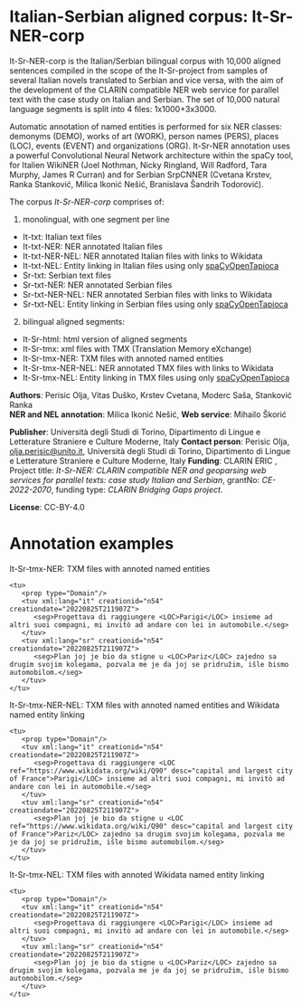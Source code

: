 # Italian-Serbian aligned corpus: It-Sr-NER-corp

 It-Sr-NER-corp is the Italian/Serbian bilingual corpus with 10,000 aligned sentences compiled in the scope of the It-Sr-project from samples of several Italian novels translated to Serbian and vice versa,  with the aim of the development of the CLARIN compatible NER web service for parallel text with the case study on Italian and Serbian. The set of 10,000 natural language segments is split into 4 files: 1x1000+3x3000. 
 
Automatic annotation of named entities is performed for six NER classes: demonyms (DEMO), works of art (WORK), person names (PERS), places (LOC), events (EVENT) and organizations (ORG). It-Sr-NER annotation uses a powerful Convolutional Neural Network architecture within the spaCy tool, for Italien WikiNER (Joel Nothman, Nicky Ringland, Will Radford, Tara Murphy, James R Curran) and for Serbian SrpCNNER (Cvetana Krstev, Ranka Stanković, Milica Ikonić Nešić, Branislava Šandrih Todorović).
 
 The corpus *It-Sr-NER-corp*  comprises of: 
 1) monolingual, with one segment per line 
 - It-txt: Italian text files
 - It-txt-NER: NER annotated Italian files
 - It-txt-NER-NEL: NER annotated Italian files with links to Wikidata
 - It-txt-NEL: Entity linking in Italian files using only [spaCyOpenTapioca](https://github.com/UB-Mannheim/spacyopentapioca#spacyopentapioca)
 - Sr-txt: Serbian text files
 - Sr-txt-NER: NER annotated Serbian files
 - Sr-txt-NER-NEL: NER annotated Serbian files with links to Wikidata
 - Sr-txt-NEL: Entity linking in Serbian files using only [spaCyOpenTapioca](https://github.com/UB-Mannheim/spacyopentapioca#spacyopentapioca)
 2) bilingual aligned segments: 
 - It-Sr-html: html version of aligned segments
 - It-Sr-tmx: xml files with TMX (Translation Memory eXchange) 
 - It-Sr-tmx-NER: TXM files with annoted named entities
 - It-Sr-tmx-NER-NEL: NER annotated TMX files with links to Wikidata
 - It-Sr-tmx-NEL: Entity linking in TMX files using only [spaCyOpenTapioca](https://github.com/UB-Mannheim/spacyopentapioca#spacyopentapioca) 
 
**Authors**: Perisic Olja, Vitas Duško, Krstev Cvetana, Moderc Saša, Stanković Ranka  
**NER and NEL annotation**: Milica Ikonić Nešić, **Web service**: Mihailo Škorić

**Publisher**: Università degli Studi di Torino, Dipartimento di Lingue e Letterature Straniere e Culture Moderne, Italy
**Contact person**: Perisic Olja, olja.perisic@unito.it, Università degli Studi di Torino, Dipartimento di Lingue e Letterature Straniere e Culture Moderne, Italy
**Funding**: CLARIN ERIC , Project title: *It-Sr-NER: CLARIN compatible NER and geoparsing web services for parallel texts: case study Italian and Serbian*, grantNo:  *CE-2022-2070*, funding type: *CLARIN Bridging Gaps project*.

**License**: CC-BY-4.0

# Annotation examples
It-Sr-tmx-NER: TXM files with annoted named entities

```
<tu>  
   <prop type="Domain"/>  			
   <tuv xml:lang="it" creationid="n54" creationdate="20220825T211907Z">  			
      <seg>Progettava di raggiungere <LOC>Parigi</LOC> insieme ad altri suoi compagni, mi invitò ad andare con lei in automobile.</seg>  
   </tuv>  
   <tuv xml:lang="sr" creationid="n54" creationdate="20220825T211907Z">  
      <seg>Plan joj je bio da stigne u <LOC>Pariz</LOC> zajedno sa drugim svojim kolegama, pozvala me je da joj se pridružim, išle bismo automobilom.</seg>  
   </tuv>  			
</tu>  
```
It-Sr-tmx-NER-NEL: TXM files with annoted named entities and Wikidata named entity linking

```
<tu>  
   <prop type="Domain"/>  			
   <tuv xml:lang="it" creationid="n54" creationdate="20220825T211907Z">  			
      <seg>Progettava di raggiungere <LOC ref="https://www.wikidata.org/wiki/Q90" desc="capital and largest city of France">Parigi</LOC> insieme ad altri suoi compagni, mi invitò ad andare con lei in automobile.</seg>  
   </tuv>  
   <tuv xml:lang="sr" creationid="n54" creationdate="20220825T211907Z">  
      <seg>Plan joj je bio da stigne u <LOC ref="https://www.wikidata.org/wiki/Q90" desc="capital and largest city of France">Pariz</LOC> zajedno sa drugim svojim kolegama, pozvala me je da joj se pridružim, išle bismo automobilom.</seg>  
   </tuv>  			
</tu>  
```
It-Sr-tmx-NEL: TXM files with annoted Wikidata named entity linking

```
<tu>  
   <prop type="Domain"/>  			
   <tuv xml:lang="it" creationid="n54" creationdate="20220825T211907Z">  			
      <seg>Progettava di raggiungere <LOC>Parigi</LOC> insieme ad altri suoi compagni, mi invitò ad andare con lei in automobile.</seg>  
   </tuv>  
   <tuv xml:lang="sr" creationid="n54" creationdate="20220825T211907Z">  
      <seg>Plan joj je bio da stigne u <LOC>Pariz</LOC> zajedno sa drugim svojim kolegama, pozvala me je da joj se pridružim, išle bismo automobilom.</seg>  
   </tuv>  			
</tu>  
```
